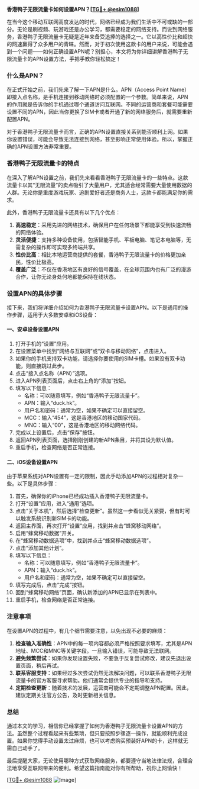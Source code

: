 **香港鸭子无限流量卡如何设置APN？[[TG💪+ @esim1088](https://t.me/s/esim1088)]**

在当今这个移动互联网高度发达的时代，网络已经成为我们生活中不可或缺的一部分。无论是刷视频、玩游戏还是办公学习，都需要稳定的网络支持。而说到网络服务，香港鸭子无限流量卡无疑是近年来备受追捧的选择之一。它以高性价比和超快的网速赢得了众多用户的青睐。然而，对于初次使用这款卡的用户来说，可能会遇到一个问题——如何正确设置APN呢？别担心，本文将为你详细讲解香港鸭子无限流量卡的APN设置方法，手把手教你轻松搞定！

### 什么是APN？

在正式开始之前，我们先来了解一下APN是什么。APN（Access Point Name）即接入点名称，是手机连接到移动网络时必须配置的一个参数。简单来说，APN的作用就是告诉你的手机通过哪个通道访问互联网。不同的运营商和套餐可能需要设置不同的APN，因此当你更换了SIM卡或者开通了新的网络服务后，就需要重新配置APN。

对于香港鸭子无限流量卡而言，正确的APN设置直接关系到能否顺利上网。如果你设置错误，可能会导致无法连接到网络，甚至影响正常使用体验。所以，掌握正确的APN设置方法非常重要。

### 香港鸭子无限流量卡的特点

在深入了解APN设置之前，我们先来看看香港鸭子无限流量卡的一些特点。这款流量卡以其“无限流量”的卖点吸引了大量用户，尤其适合经常需要大量使用数据的人群。无论你是重度游戏玩家、追剧爱好者还是商务人士，这款卡都能满足你的需求。

此外，香港鸭子无限流量卡还具有以下几个优点：

1. **高速稳定**：采用先进的网络技术，确保用户在任何场景下都能享受到快速流畅的网络体验。
2. **灵活便捷**：支持多种设备使用，包括智能手机、平板电脑、笔记本电脑等，无需复杂的操作即可实现多终端共享。
3. **性价比高**：相比本地运营商提供的套餐，香港鸭子无限流量卡的价格更加亲民，性价比极高。
4. **覆盖广泛**：不仅在香港地区有良好的信号覆盖，在全球范围内也有广泛的漫游合作，让你无论身处何地都能保持在线状态。

### 设置APN的具体步骤

接下来，我们将详细介绍如何为香港鸭子无限流量卡设置APN。以下是通用的操作步骤，适用于大多数安卓和iOS设备：

#### 一、安卓设备设置APN

1. 打开手机的“设置”应用。
2. 在设置菜单中找到“网络与互联网”或“双卡与移动网络”，点击进入。
3. 如果你的手机支持双卡功能，请选择你要使用的SIM卡槽。如果没有双卡功能，则直接跳过此步。
4. 点击“接入点名称（APN）”选项。
5. 进入APN列表页面后，点击右上角的“添加”按钮。
6. 填写以下信息：
   - 名称：可以随意填写，例如“香港鸭子无限流量卡”。
   - APN：输入“duck.hk”。
   - 用户名和密码：通常为空，如果不确定可以直接留空。
   - MCC：输入“454”，这是香港地区的移动国家代码。
   - MNC：输入“00”，这是香港地区的移动网络代码。
7. 完成以上设置后，点击“保存”按钮。
8. 返回APN列表页面，选择刚刚创建的新APN条目，并将其设为默认值。
9. 重启手机，检查网络是否正常连接。

#### 二、iOS设备设置APN

由于苹果系统对APN设置有一定的限制，因此手动添加APN的过程相对复杂一些。以下是具体步骤：

1. 首先，确保你的iPhone已经成功插入香港鸭子无限流量卡。
2. 打开“设置”应用，进入“通用”选项。
3. 点击“关于本机”，然后选择“检查更新”。虽然这一步看似无关紧要，但有时可以触发系统识别新SIM卡的功能。
4. 返回主界面，再次打开“设置”应用，找到并点击“蜂窝移动网络”。
5. 启用“蜂窝移动数据”开关。
6. 在“蜂窝移动数据选项”中，找到并点击“蜂窝移动数据选项”。
7. 点击“添加其他计划”。
8. 填写以下信息：
   - 名称：可以随意填写，例如“香港鸭子无限流量卡”。
   - APN：输入“duck.hk”。
   - 用户名和密码：通常为空，如果不确定可以直接留空。
9. 填写完成后，点击“完成”按钮。
10. 回到“蜂窝移动网络”页面，确认新添加的APN已显示在列表中。
11. 重启手机，检查网络是否正常连接。

### 注意事项

在设置APN的过程中，有几个细节需要注意，以免出现不必要的麻烦：

1. **检查输入准确性**：APN中的每一项内容都必须严格按照要求填写，尤其是APN地址、MCC和MNC等关键字段。一旦输入错误，可能导致无法联网。
2. **避免频繁尝试**：如果你发现设置失败，不要急于反复尝试修改，建议先退出设置页面，稍后再试。
3. **联系客服支持**：如果经过多次尝试仍然无法解决问题，可以联系香港鸭子无限流量卡的官方客服寻求帮助。他们通常会提供专业的指导和支持。
4. **定期检查更新**：随着技术的发展，运营商可能会不定期调整APN配置。因此，建议定期关注官方公告，及时更新相关信息。

### 总结

通过本文的学习，相信你已经掌握了如何为香港鸭子无限流量卡设置APN的方法。虽然整个过程看起来有些繁琐，但只要按照步骤逐一操作，就能顺利完成设置。如果你觉得手动设置太过麻烦，也可以考虑购买预装好APN的卡，这样就无需自己动手了。

最后提醒大家，无论使用哪种方式获取网络服务，都要遵守当地法律法规，合理合法地享受互联网带来的便利。希望这篇指南能对你有所帮助，祝你上网愉快！

[[TG💪+ @esim1088](https://t.me/s/esim1088) ![Image](https://i.postimg.cc/4NQfJmqS/Snipaste-2025-05-13-00-14-12.png)]